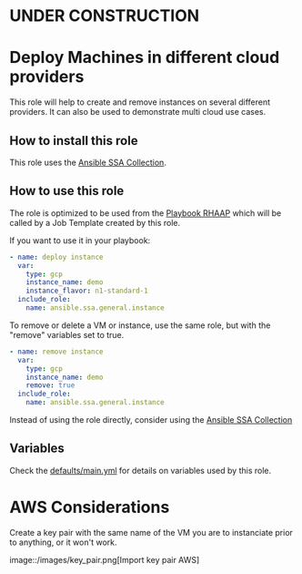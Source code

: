 # UNDER CONSTRUCTION

# Deploy Machines in different cloud providers

This role will help to create and remove instances on several different providers. It can also be used to demonstrate multi cloud use cases.

## How to install this role

This role uses the [Ansible SSA Collection](https://gitlab.com/ansible-ssa/ansible-ssa-collection).

## How to use this role

The role is optimized to be used from the [Playbook RHAAP](https://gitlab.com/ansible-ssa/playbook-rhaap) which will be called by a Job Template created by this role.

If you want to use it in your playbook:

```yaml
- name: deploy instance
  var:
    type: gcp
    instance_name: demo
    instance_flavor: n1-standard-1
  include_role:
    name: ansible.ssa.general.instance
```

To remove or delete a VM or instance, use the same role, but with the "remove" variables set to true.

```yaml
- name: remove instance
  var:
    type: gcp
    instance_name: demo
    remove: true
  include_role:
    name: ansible.ssa.general.instance
```

Instead of using the role directly, consider using the [Ansible SSA Collection](https://gitlab.com/ansible-ssa/ansible-ssa-collection)

## Variables

Check the [defaults/main.yml](./defaults/main.yml) for details on variables used by this role.

# AWS Considerations

Create a key pair with the same name of the VM you are to instanciate prior to anything, or it won't work.

image::/images/key_pair.png[Import key pair AWS]
